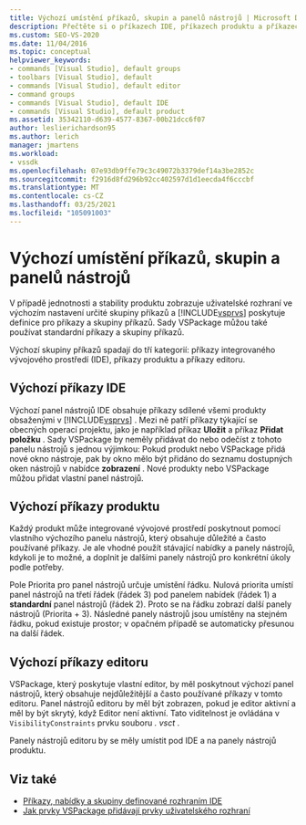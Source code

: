```yaml
---
title: Výchozí umístění příkazů, skupin a panelů nástrojů | Microsoft Docs
description: Přečtěte si o příkazech IDE, příkazech produktu a příkazech editoru, které se ve výchozím nastavení zobrazí v uživatelském rozhraní sady Visual Studio.
ms.custom: SEO-VS-2020
ms.date: 11/04/2016
ms.topic: conceptual
helpviewer_keywords:
- commands [Visual Studio], default groups
- toolbars [Visual Studio], default
- commands [Visual Studio], default editor
- command groups
- commands [Visual Studio], default IDE
- commands [Visual Studio], default product
ms.assetid: 35342110-d639-4577-8367-00b21dcc6f07
author: leslierichardson95
ms.author: lerich
manager: jmartens
ms.workload:
- vssdk
ms.openlocfilehash: 07e93db9ffe79c3c49072b3379def14a3be2852c
ms.sourcegitcommit: f2916d8fd296b92cc402597d1d1eecda4f6cccbf
ms.translationtype: MT
ms.contentlocale: cs-CZ
ms.lasthandoff: 03/25/2021
ms.locfileid: "105091003"
---
```

# <a name="default-command-group-and-toolbar-placement"></a>Výchozí umístění příkazů, skupin a panelů nástrojů
V případě jednotnosti a stability produktu zobrazuje uživatelské rozhraní ve výchozím nastavení určité skupiny příkazů a [!INCLUDE[vsprvs](../../code-quality/includes/vsprvs_md.md)] poskytuje definice pro příkazy a skupiny příkazů. Sady VSPackage můžou také používat standardní příkazy a skupiny příkazů.

 Výchozí skupiny příkazů spadají do tří kategorií: příkazy integrovaného vývojového prostředí (IDE), příkazy produktu a příkazy editoru.

## <a name="default-ide-commands"></a>Výchozí příkazy IDE
 Výchozí panel nástrojů IDE obsahuje příkazy sdílené všemi produkty obsaženými v [!INCLUDE[vsprvs](../../code-quality/includes/vsprvs_md.md)] . Mezi ně patří příkazy týkající se obecných operací projektu, jako je například příkaz **Uložit** a příkaz **Přidat položku** . Sady VSPackage by neměly přidávat do nebo odečíst z tohoto panelu nástrojů s jednou výjimkou: Pokud produkt nebo VSPackage přidá nové okno nástroje, pak by okno mělo být přidáno do seznamu dostupných oken nástrojů v nabídce **zobrazení** . Nové produkty nebo VSPackage můžou přidat vlastní panel nástrojů.

## <a name="default-product-commands"></a>Výchozí příkazy produktu
 Každý produkt může integrované vývojové prostředí poskytnout pomocí vlastního výchozího panelu nástrojů, který obsahuje důležité a často používané příkazy. Je ale vhodné použít stávající nabídky a panely nástrojů, kdykoli je to možné, a doplnit je dalšími panely nástrojů pro konkrétní úkoly podle potřeby.

 Pole Priorita pro panel nástrojů určuje umístění řádku. Nulová priorita umístí panel nástrojů na třetí řádek (řádek 3) pod panelem nabídek (řádek 1) a **standardní** panel nástrojů (řádek 2). Proto se na řádku zobrazí další panely nástrojů (Priorita + 3). Následné panely nástrojů jsou umístěny na stejném řádku, pokud existuje prostor; v opačném případě se automaticky přesunou na další řádek.

## <a name="default-editor-commands"></a>Výchozí příkazy editoru
 VSPackage, který poskytuje vlastní editor, by měl poskytnout výchozí panel nástrojů, který obsahuje nejdůležitější a často používané příkazy v tomto editoru. Panel nástrojů editoru by měl být zobrazen, pokud je editor aktivní a měl by být skrytý, když Editor není aktivní. Tato viditelnost je ovládána v `VisibilityConstraints` prvku souboru *. vsct* .

 Panely nástrojů editoru by se měly umístit pod IDE a na panely nástrojů produktu.

## <a name="see-also"></a>Viz také
- [Příkazy, nabídky a skupiny definované rozhraním IDE](../../extensibility/internals/ide-defined-commands-menus-and-groups.md)
- [Jak prvky VSPackage přidávají prvky uživatelského rozhraní](../../extensibility/internals/how-vspackages-add-user-interface-elements.md)

